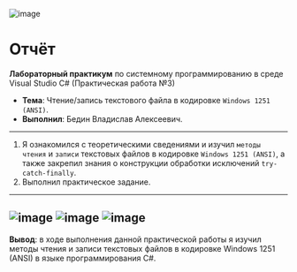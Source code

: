 ![image](https://github.com/user-attachments/assets/3dfd8cff-2bf3-4bd2-9176-c3d6e1b68c79)

# **Отчёт**

**Лабораторный практикум** по системному программированию в среде Visual Studio С# (Практическая работа №3)

- **Тема**: Чтение/запись текстового файла в кодировке `Windows 1251 (ANSI)`.
- **Выполнил**: Бедин Владислав Алексеевич.
---
1.	Я ознакомился с теоретическими сведениями и изучил `методы чтения` и `записи` текстовых файлов в кодировке `Windows 1251 (ANSI)`, а также закрепил знания о конструкции обработки исключений `try-catch-finally`.
2.	Выполнил практическое задание.
---
![image](https://github.com/user-attachments/assets/05980dda-c837-4e87-8e01-46e5c8b9115a)
![image](https://github.com/user-attachments/assets/0f02913c-5ec7-49a0-b66f-ee5d65d62deb)
![image](https://github.com/user-attachments/assets/514c0975-1d28-427e-b227-0ebc7d6e6b62)
---
**Вывод**: в ходе выполнения данной практической работы я изучил методы чтения и записи текстовых файлов в кодировке Windows 1251 (ANSI) в языке программирования C#.

